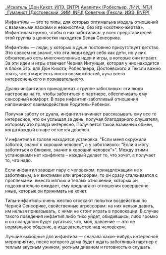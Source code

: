 [_Искатель (Дон Кихот, ИЛЭ, ENTP)](Психология/Соционика/Типы/Квадра%20Альфа/_Искатель%20(Дон%20Кихот,%20ИЛЭ,%20ENTP).md)
[Аналитик (Робеспьер, ЛИИ, INTJ)](Психология/Соционика/Типы/Квадра%20Альфа/Аналитик%20(Робеспьер,%20ЛИИ,%20INTJ).md)
[_Гуманист (Достоевский, ЭИИ, INFJ)](Психология/Соционика/Типы/Квадра%20Дельта/_Гуманист%20(Достоевский,%20ЭИИ,%20INFJ).md)
[Советчик (Гексли, ИЭЭ, ENFP)](Психология/Соционика/Типы/Квадра%20Дельта/Советчик%20(Гексли,%20ИЭЭ,%20ENFP).md)

Инфантилы — это те типы, для которых оптимальна модель отношений с взаимными ласками и нежностями, без игр «охотник-жертва». Инфантилам нужно, чтобы о них заботились: у всех представителей этой группы в ценностях находится Белая Сенсорика.

Инфантилы — люди, у которых в душе постоянно присутствует детство. Это совсем не значит, что эти люди ведут себя как дети, но у них обязательно есть многочисленные идеи и игры, в которые они играют. За эти идеи и игры отвечает Черная Интуиция, которая у них находится в блоке Эго: для Дон Кихота, Робеспьера, Достоевского и Гексли важно знать, что в мире есть много возможностей, куча всего интересненького и познавательного.

Дуалы инфантилов принадлежат к группе заботливых: эти люди настроены на то, чтобы заботиться о партнере, обеспечивать ему сенсорный комфорт. В паре инфантил-заботливый отношения напоминают взаимодействие Родитель-Ребенок.

Получая заботу от дуала, инфантил начинает рассказывать ему все то интересное, что он услышал за день, получая благодарного слушателя, которому это правда интересно. Получается такой взаимный обмен, когда каждый в паре остается доволен.

У инфантила в голове находится установка: "Если меня окружили заботой, значит я хороший человек", а у заботливого: "Если я могу заботиться о близких, значит я хороший человек"»". Между этими установками нет конфликта – каждый делает то, что хочет, а получает то, что надо.

Если инфантил заводит пару с человеком, принадлежащим не к заботливым, а к виктимам или агрессорам, то он сразу сталкивается с проблемами: вместо мягких и теплых отношений, которых он подсознательно ожидает, ему предлагают отношения совершенно иные, которые он принимать не хочет.

Типы-инфантилы очень жестко отсекают попытки воздействия по Черной Сенсорике, свойственные агрессорам: на них нельзя давить, им нельзя приказывать, с ними не стоит играть в провокации. В случае такого поведения инфантил либо тихо уйдет, обидившись, либо громко и со скандалом будет ругаться, что, мол, давление — это не нормальное общение, а издевательство над человеком.

Лучшие выходные для инфантила — сначала какое-нибудь интересное мероприятие, после которого дома будет ждать заботливый партнер с теплым вкусным ужином, уютным диваном и готовностью слушать.